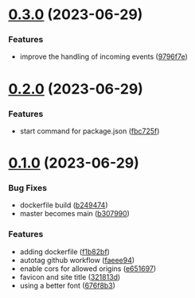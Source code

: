 # [0.3.0](https://github.com/dotmethodme/storywise/compare/0.2.0...0.3.0) (2023-06-29)


### Features

* improve the handling of incoming events ([9796f7e](https://github.com/dotmethodme/storywise/commit/9796f7e3223dd97c1afbf64a63c1ca9e81ceb150))



# [0.2.0](https://github.com/dotmethodme/storywise/compare/0.1.0...0.2.0) (2023-06-29)


### Features

* start command for package.json ([fbc725f](https://github.com/dotmethodme/storywise/commit/fbc725fd0bd09cc3f1c42f41593523250388e7d9))



# [0.1.0](https://github.com/dotmethodme/storywise/compare/f1b82bf440955b5d933be6d2a9119f770945a158...0.1.0) (2023-06-29)


### Bug Fixes

* dockerfile build ([b249474](https://github.com/dotmethodme/storywise/commit/b249474fb33243c4426089605921901073b01938))
* master becomes main ([b307990](https://github.com/dotmethodme/storywise/commit/b3079904b753ef056c7695172944bdcd83edddb7))


### Features

* adding dockerfile ([f1b82bf](https://github.com/dotmethodme/storywise/commit/f1b82bf440955b5d933be6d2a9119f770945a158))
* autotag github workflow ([faeee94](https://github.com/dotmethodme/storywise/commit/faeee94aa8e923a81ce31487524f98ad46fe94db))
* enable cors for allowed origins ([e651697](https://github.com/dotmethodme/storywise/commit/e651697473175ef8b7f5e4578988bbd0e1d1c8d9))
* favicon and site title ([321813d](https://github.com/dotmethodme/storywise/commit/321813d48076afd2785c29892973124a9d0331a0))
* using a better font ([676f8b3](https://github.com/dotmethodme/storywise/commit/676f8b3c1ebecbbbb6d4df102a287fab4ac6eec9))



